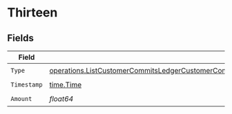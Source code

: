 # Thirteen


## Fields

| Field                                                                                                                                                                                                                      | Type                                                                                                                                                                                                                       | Required                                                                                                                                                                                                                   | Description                                                                                                                                                                                                                |
| -------------------------------------------------------------------------------------------------------------------------------------------------------------------------------------------------------------------------- | -------------------------------------------------------------------------------------------------------------------------------------------------------------------------------------------------------------------------- | -------------------------------------------------------------------------------------------------------------------------------------------------------------------------------------------------------------------------- | -------------------------------------------------------------------------------------------------------------------------------------------------------------------------------------------------------------------------- |
| `Type`                                                                                                                                                                                                                     | [operations.ListCustomerCommitsLedgerCustomerCommitsResponse200ApplicationJSONResponseBodyData13Type](../../models/operations/listcustomercommitsledgercustomercommitsresponse200applicationjsonresponsebodydata13type.md) | :heavy_check_mark:                                                                                                                                                                                                         | N/A                                                                                                                                                                                                                        |
| `Timestamp`                                                                                                                                                                                                                | [time.Time](https://pkg.go.dev/time#Time)                                                                                                                                                                                  | :heavy_check_mark:                                                                                                                                                                                                         | N/A                                                                                                                                                                                                                        |
| `Amount`                                                                                                                                                                                                                   | *float64*                                                                                                                                                                                                                  | :heavy_check_mark:                                                                                                                                                                                                         | N/A                                                                                                                                                                                                                        |